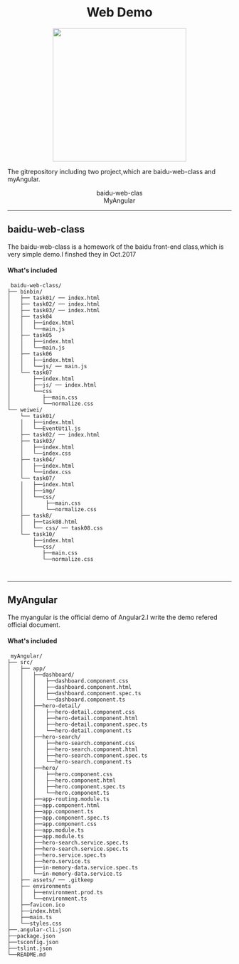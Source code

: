 
<h1 align="center">Web Demo</h1>

<div align="center">
<img src="https://timgsa.baidu.com/timg?image&quality=80&size=b9999_10000&sec=1523937761389&di=49733fa95ad61d15c119f7bf70f33155&imgtype=0&src=http%3A%2F%2Fimg.mp.itc.cn%2Fupload%2F20170617%2F6691e9cc27ca451ba0e4ac55a0f123dc_th.jpg" width="300px" >
</div>
<p> The gitrepository including two project,which are baidu-web-class and myAngular.  </p>
<div align="center">
<a href="#baidu" align="center" style="text-decoration:none;display:block;"> baidu-web-clas</a>
<a href="#myangular" align="center" style="text-decoration:none;display:block;">MyAngular</a>
</div>



***
<h2 id="baidu"> baidu-web-class</h2>

  The baidu-web-class is a homework of the baidu front-end class,which is very simple demo.I finshed they in Oct.2017


 #### What's included
 
```
 baidu-web-class/
├── binbin/
│   ├── task01/ ── index.html
│   ├── task02/ ── index.html
│   ├── task03/ ── index.html
│   ├── task04
│   │   ├──index.html
│   │   └──main.js
│   ├── task05
│   │   ├──index.html
│   │   └──main.js
│   ├── task06
│   │   ├──index.html
│   │   └──js/ ── main.js
│   └── task07
│       ├──index.html
│       ├──js/ ── index.html
│       └──css
│          ├──main.css
│          └──normalize.css
└── weiwei/
    └── task01/
    │   ├──index.html
    │   └──EventUtil.js
    ├── task02/ ── index.html
    ├── task03/
    │   ├──index.html
    │   └──index.css
    ├── task04/
    │   ├──index.html
    │   └──index.css
    └── task07/
    │   ├──index.html
    │   ├──img/
    │   └──css/
    │       ├──main.css
    │       └──normalize.css
    ├── task8/
    │   ├──task08.html
    │   └── css/ ── task08.css
    └── task10/
        ├──index.html
        └──css/
           ├──main.css
           └──normalize.css



```
***
<h2 id="myangular"> MyAngular</h2>
<p>
  The myangular is the official demo of Angular2.I write the demo refered official document.
</p>

 #### What's included
 
```
 myAngular/
├── src/
│   ├── app/
│   │   ├──dashboard/
│   │   │   ├──dashboard.component.css
│   │   │   ├──dashboard.component.html
│   │   │   ├──dashboard.component.spec.ts
│   │   │   └──dashboard.component.ts
│   │   ├──hero-detail/
│   │   │   ├──hero-detail.component.css
│   │   │   ├──hero-detail.component.html
│   │   │   ├──hero-detail.component.spec.ts
│   │   │   └──hero-detail.component.ts
│   │   ├──hero-search/
│   │   │   ├──hero-search.component.css
│   │   │   ├──hero-search.component.html
│   │   │   ├──hero-search.component.spec.ts
│   │   │   └──hero-search.component.ts
│   │   ├──hero/
│   │   │   ├──hero.component.css
│   │   │   ├──hero.component.html
│   │   │   ├──hero.component.spec.ts
│   │   │   └──hero.component.ts
│   │   ├──app-routing.module.ts
│   │   ├──app.component.html
│   │   ├──app.component.ts
│   │   ├──app.component.spec.ts
│   │   ├──app.component.css
│   │   ├──app.module.ts
│   │   ├──app.module.ts
│   │   ├──hero-search.service.spec.ts
│   │   ├──hero-search.service.spec.ts
│   │   ├──hero.service.spec.ts
│   │   ├──hero.service.ts
│   │   ├──in-memory-data.service.spec.ts
│   │   └──in-memory-data.service.ts
│   ├── assets/ ── .gitkeep
│   ├── environments
│   │   ├──environment.prod.ts
│   │   └──environment.ts
│   ├──favicon.ico
│   ├──index.html
│   ├──main.ts
│   └──styles.css
├──.angular-cli.json
├──package.json
├──tsconfig.json
├──tslint.json
└──README.md 
```
